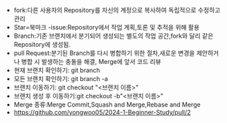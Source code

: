 - fork:다른 사용자의 Repository를 자신의 계정으로 복사하여 독립적으로 수정하고 관리
- Star=북마크
-issue:Repository에서 작업 계획,토론 및 추적을 위해 활용
- Branch:기존 브랜치에서 분기되어 생성되는 별도의 작업 공간,fork와 달리 같은 Repository에 생성됨.
- pull Request:분기된 Branch를 다시 병합하기 위한 절차,새로운 변경을 제안하거나 병합 시 발생하는 충돌을 해결, Merge에 앞서 코드 리뷰
- 현재 브랜치 확인하기: git branch
- 모든 브랜치 확인하기: git branch -a
- 브랜치 이동하기: git checkout "<브랜치 이름>"
- 브랜치 생성 후 이동하기:git checkout -b"<브랜치 이름>"
- Merge 종류:Merge Commit,Squash and Merge,Rebase and Merge
- https://github.com/yongwoo05/2024-1-Beginner-Study/pull/2


